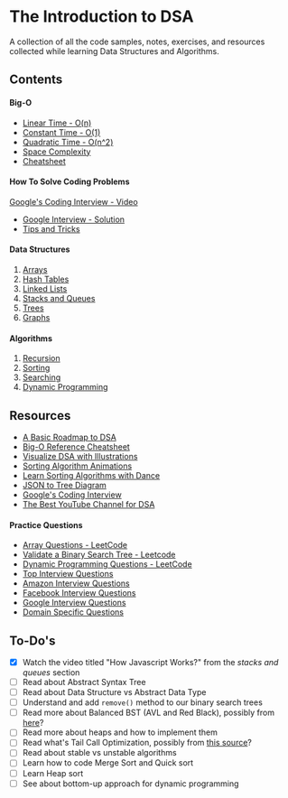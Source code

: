 # The Introduction to DSA

A collection of all the code samples, notes, exercises, and resources collected while learning Data Structures and Algorithms.

## Contents

#### Big-O

- [Linear Time - O(n)](<./Big-O//O(n).js>)
- [Constant Time - O(1)](<./Big-O/O(1).js>)
- [Quadratic Time - O(n^2)](<./Big-O/O(n%5E2).js>)
- [Space Complexity](./Big-O/space-complexity.js)
- [Cheatsheet](./Big-O/Cheatsheet.pdf)

#### How To Solve Coding Problems

[Google's Coding Interview - Video](https://www.youtube.com/watch?v=XKu_SEDAykw&ab_channel=LifeatGoogle)

- [Google Interview - Solution](./How-To-Solve-Problems/google-interview-question.js)
- [Tips and Tricks](./How-To-Solve-Problems/cheatsheet.pdf)

#### Data Structures

1. [Arrays](./Data%20Structures/Arrays)
2. [Hash Tables](./Data%20Structures/Hash%20Tables)
3. [Linked Lists](./Data%20Structures//Linked%20Lists)
4. [Stacks and Queues](./Data%20Structures/Stacks%20%26%20Queues)
5. [Trees](./Data%20Structures/Trees)
6. [Graphs](./Data%20Structures/Graphs)

#### Algorithms

1. [Recursion](./Algorithms/Recursion)
2. [Sorting](./Algorithms/Sorting)
3. [Searching](./Algorithms/Searching)
4. [Dynamic Programming](./Algorithms/Dynamic%20Programming)

## Resources

- [A Basic Roadmap to DSA](https://dynalist.io/d/nXXVAcgAsj62GW-XaIiJS3o9)
- [Big-O Reference Cheatsheet](https://www.bigocheatsheet.com/)
- [Visualize DSA with Illustrations](https://visualgo.net/en)
- [Sorting Algorithm Animations](https://www.toptal.com/developers/sorting-algorithms)
- [Learn Sorting Algorithms with Dance](https://www.youtube.com/watch?v=Xw2D9aJRBY4&list=PLcX11VWS1PdA4dSPip8-1JfKxFa32X53y)
- [JSON to Tree Diagram](https://vanya.jp.net/vtree/)
- [Google's Coding Interview](https://youtu.be/XKu_SEDAykw)
- [The Best YouTube Channel for DSA](https://www.youtube.com/c/BackToBackSWE/playlists)

#### Practice Questions

- [Array Questions - LeetCode](https://www.udemy.com/course/master-the-coding-interview-data-structures-algorithms/learn/lecture/12310382#overview)
- [Validate a Binary Search Tree - Leetcode](https://leetcode.com/problems/validate-binary-search-tree/)
- [Dynamic Programming Questions - LeetCode](https://www.udemy.com/course/master-the-coding-interview-data-structures-algorithms/learn/lecture/12409090#overview)
- [Top Interview Questions](https://www.udemy.com/course/master-the-coding-interview-data-structures-algorithms/learn/lecture/12246878#overview)
- [Amazon Interview Questions](https://www.udemy.com/course/master-the-coding-interview-data-structures-algorithms/learn/lecture/12246840#overview)
- [Facebook Interview Questions](https://www.udemy.com/course/master-the-coding-interview-data-structures-algorithms/learn/lecture/12246842#overview)
- [Google Interview Questions](https://www.udemy.com/course/master-the-coding-interview-data-structures-algorithms/learn/lecture/12246838#overview)
- [Domain Specific Questions](https://www.udemy.com/course/master-the-coding-interview-data-structures-algorithms/learn/lecture/12246846#overview)

## To-Do's

- [x] Watch the video titled "How Javascript Works?" from the _stacks and queues_ section
- [ ] Read about Abstract Syntax Tree
- [ ] Read about Data Structure vs Abstract Data Type
- [ ] Understand and add `remove()` method to our binary search trees
- [ ] Read more about Balanced BST (AVL and Red Black), possibly from [here](https://www.geeksforgeeks.org/red-black-tree-vs-avl-tree/amp/)?
- [ ] Read more about heaps and how to implement them
- [ ] Read what's Tail Call Optimization, possibly from [this source](https://2ality.com/2015/06/tail-call-optimization.html)?
- [ ] Read about stable vs unstable algorithms
- [ ] Learn how to code Merge Sort and Quick sort
- [ ] Learn Heap sort
- [ ] See about bottom-up approach for dynamic programming
